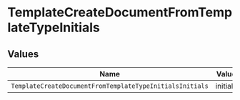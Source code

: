 # TemplateCreateDocumentFromTemplateTypeInitials


## Values

| Name                                                     | Value                                                    |
| -------------------------------------------------------- | -------------------------------------------------------- |
| `TemplateCreateDocumentFromTemplateTypeInitialsInitials` | initials                                                 |